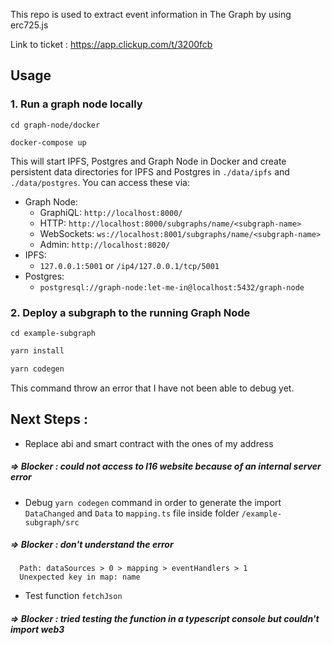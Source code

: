 This repo is used to extract event information in The Graph by using erc725.js

Link to ticket : <link>https://app.clickup.com/t/3200fcb<link>

## Usage

### 1. Run a graph node locally

```
cd graph-node/docker
```

```
docker-compose up
```

This will start IPFS, Postgres and Graph Node in Docker and create persistent
data directories for IPFS and Postgres in `./data/ipfs` and `./data/postgres`. You
can access these via:

- Graph Node:
  - GraphiQL: `http://localhost:8000/`
  - HTTP: `http://localhost:8000/subgraphs/name/<subgraph-name>`
  - WebSockets: `ws://localhost:8001/subgraphs/name/<subgraph-name>`
  - Admin: `http://localhost:8020/`
- IPFS:
  - `127.0.0.1:5001` or `/ip4/127.0.0.1/tcp/5001`
- Postgres:
  - `postgresql://graph-node:let-me-in@localhost:5432/graph-node`

### 2. Deploy a subgraph to the running Graph Node

```
cd example-subgraph
```

```javascript
yarn install
```

```javascript
yarn codegen
```

This command throw an error that I have not been able to debug yet.

## Next Steps :

- Replace abi and smart contract with the ones of my address

##### => Blocker : could not access to l16 website because of an internal server error

- Debug `yarn codegen` command in order to generate the import `DataChanged` and `Data` to `mapping.ts` file inside folder `/example-subgraph/src`

##### => Blocker : don't understand the error

```
  Path: dataSources > 0 > mapping > eventHandlers > 1
  Unexpected key in map: name
```

- Test function `fetchJson`

##### => Blocker : tried testing the function in a typescript console but couldn't import web3
